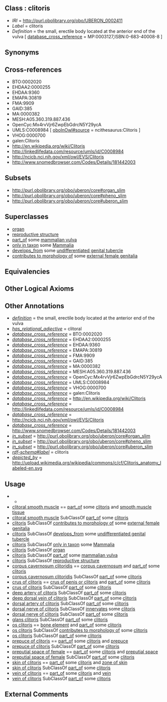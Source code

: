 
## Class : clitoris

 * *IRI* = http://purl.obolibrary.org/obo/UBERON_0002411
 * *Label* = clitoris
 * *Definition* = the small, erectile body located at the anterior end of the vulva [ [database_cross_reference](../../ef/oboInOwl#hasDbXref.md) = MP:0003127,ISBN:0-683-40008-8 ]

## Synonyms


## Cross-references

 * BTO:0002020
 * EHDAA2:0000255
 * EHDAA:9360
 * EMAPA:30819
 * FMA:9909
 * GAID:385
 * MA:0000382
 * MESH:A05.360.319.887.436
 * OpenCyc:Mx4rvVjr6ZwpEbGdrcN5Y29ycA
 * UMLS:C0008984 [ [oboInOwl#source](../../ce/oboInOwl#source.md) = ncithesaurus:Clitoris ]
 * VHOG:0000700
 * galen:Clitoris
 * http://en.wikipedia.org/wiki/Clitoris
 * http://linkedlifedata.com/resource/umls/id/C0008984
 * http://ncicb.nci.nih.gov/xml/owl/EVS/Clitoris
 * http://www.snomedbrowser.com/Codes/Details/181442003

## Subsets

 * http://purl.obolibrary.org/obo/uberon/core#organ_slim
 * http://purl.obolibrary.org/obo/uberon/core#pheno_slim
 * http://purl.obolibrary.org/obo/uberon/core#uberon_slim

## Superclasses

 * [organ](../../UBERON/62/UBERON_0000062.md)
 * [reproductive structure](../../UBERON/56/UBERON_0005156.md)
 * [part_of](../../BFO/50/BFO_0000050.md) some [mammalian vulva](../../UBERON/97/UBERON_0000997.md)
 * [only in taxon](../../RO/60/RO_0002160.md) some [Mammalia](../../NCBITaxon/74/NCBITaxon_40674.md)
 * [develops_from](../../RO/02/RO_0002202.md) some [undifferentiated genital tubercle](../../UBERON/76/UBERON_0005876.md)
 * [contributes to morphology of](../../RO/33/RO_0002433.md) some [external female genitalia](../../UBERON/56/UBERON_0005056.md)

## Equivalencies


## Other Logical Axioms


## Other Annotations

 * *[definition](../../IAO/15/IAO_0000115.md)* = the small, erectile body located at the anterior end of the vulva
 * *[has_relational_adjective](../../UBPROP/07/UBPROP_0000007.md)* = clitoral
 * *[database_cross_reference](../../ef/oboInOwl#hasDbXref.md)* = BTO:0002020
 * *[database_cross_reference](../../ef/oboInOwl#hasDbXref.md)* = EHDAA2:0000255
 * *[database_cross_reference](../../ef/oboInOwl#hasDbXref.md)* = EHDAA:9360
 * *[database_cross_reference](../../ef/oboInOwl#hasDbXref.md)* = EMAPA:30819
 * *[database_cross_reference](../../ef/oboInOwl#hasDbXref.md)* = FMA:9909
 * *[database_cross_reference](../../ef/oboInOwl#hasDbXref.md)* = GAID:385
 * *[database_cross_reference](../../ef/oboInOwl#hasDbXref.md)* = MA:0000382
 * *[database_cross_reference](../../ef/oboInOwl#hasDbXref.md)* = MESH:A05.360.319.887.436
 * *[database_cross_reference](../../ef/oboInOwl#hasDbXref.md)* = OpenCyc:Mx4rvVjr6ZwpEbGdrcN5Y29ycA
 * *[database_cross_reference](../../ef/oboInOwl#hasDbXref.md)* = UMLS:C0008984
 * *[database_cross_reference](../../ef/oboInOwl#hasDbXref.md)* = VHOG:0000700
 * *[database_cross_reference](../../ef/oboInOwl#hasDbXref.md)* = galen:Clitoris
 * *[database_cross_reference](../../ef/oboInOwl#hasDbXref.md)* = http://en.wikipedia.org/wiki/Clitoris
 * *[database_cross_reference](../../ef/oboInOwl#hasDbXref.md)* = http://linkedlifedata.com/resource/umls/id/C0008984
 * *[database_cross_reference](../../ef/oboInOwl#hasDbXref.md)* = http://ncicb.nci.nih.gov/xml/owl/EVS/Clitoris
 * *[database_cross_reference](../../ef/oboInOwl#hasDbXref.md)* = http://www.snomedbrowser.com/Codes/Details/181442003
 * *[in_subset](../../et/oboInOwl#inSubset.md)* = http://purl.obolibrary.org/obo/uberon/core#organ_slim
 * *[in_subset](../../et/oboInOwl#inSubset.md)* = http://purl.obolibrary.org/obo/uberon/core#pheno_slim
 * *[in_subset](../../et/oboInOwl#inSubset.md)* = http://purl.obolibrary.org/obo/uberon/core#uberon_slim
 * *[rdf-schema#label](../../el/rdf-schema#label.md)* = clitoris
 * *[depicted_by](../../depicted/by/depicted_by.md)* = http://upload.wikimedia.org/wikipedia/commons/c/cf/Clitoris_anatomy_labeled-en.svg

## Usage

 * -
 * [clitoral smooth muscle](../../UBERON/31/UBERON_0008331.md) == [part_of](../../BFO/50/BFO_0000050.md) some [clitoris](../../UBERON/11/UBERON_0002411.md) and [smooth muscle tissue](../../UBERON/35/UBERON_0001135.md)
 * [clitoral smooth muscle](../../UBERON/31/UBERON_0008331.md) SubClassOf [part_of](../../BFO/50/BFO_0000050.md) some [clitoris](../../UBERON/11/UBERON_0002411.md)
 * [clitoris](../../UBERON/11/UBERON_0002411.md) SubClassOf [contributes to morphology of](../../RO/33/RO_0002433.md) some [external female genitalia](../../UBERON/56/UBERON_0005056.md)
 * [clitoris](../../UBERON/11/UBERON_0002411.md) SubClassOf [develops_from](../../RO/02/RO_0002202.md) some [undifferentiated genital tubercle](../../UBERON/76/UBERON_0005876.md)
 * [clitoris](../../UBERON/11/UBERON_0002411.md) SubClassOf [only in taxon](../../RO/60/RO_0002160.md) some [Mammalia](../../NCBITaxon/74/NCBITaxon_40674.md)
 * [clitoris](../../UBERON/11/UBERON_0002411.md) SubClassOf [organ](../../UBERON/62/UBERON_0000062.md)
 * [clitoris](../../UBERON/11/UBERON_0002411.md) SubClassOf [part_of](../../BFO/50/BFO_0000050.md) some [mammalian vulva](../../UBERON/97/UBERON_0000997.md)
 * [clitoris](../../UBERON/11/UBERON_0002411.md) SubClassOf [reproductive structure](../../UBERON/56/UBERON_0005156.md)
 * [corpus cavernosum clitoridis](../../UBERON/08/UBERON_0006608.md) == [corpus cavernosum](../../UBERON/09/UBERON_0006609.md) and [part_of](../../BFO/50/BFO_0000050.md) some [clitoris](../../UBERON/11/UBERON_0002411.md)
 * [corpus cavernosum clitoridis](../../UBERON/08/UBERON_0006608.md) SubClassOf [part_of](../../BFO/50/BFO_0000050.md) some [clitoris](../../UBERON/11/UBERON_0002411.md)
 * [crus of clitoris](../../UBERON/40/UBERON_0006640.md) == [crus of penis or clitoris](../../UBERON/33/UBERON_0018533.md) and [part_of](../../BFO/50/BFO_0000050.md) some [clitoris](../../UBERON/11/UBERON_0002411.md)
 * [crus of clitoris](../../UBERON/40/UBERON_0006640.md) SubClassOf [part_of](../../BFO/50/BFO_0000050.md) some [clitoris](../../UBERON/11/UBERON_0002411.md)
 * [deep artery of clitoris](../../UBERON/22/UBERON_0008322.md) SubClassOf [part_of](../../BFO/50/BFO_0000050.md) some [clitoris](../../UBERON/11/UBERON_0002411.md)
 * [deep dorsal vein of clitoris](../../UBERON/90/UBERON_0006690.md) SubClassOf [part_of](../../BFO/50/BFO_0000050.md) some [clitoris](../../UBERON/11/UBERON_0002411.md)
 * [dorsal artery of clitoris](../../UBERON/23/UBERON_0008323.md) SubClassOf [part_of](../../BFO/50/BFO_0000050.md) some [clitoris](../../UBERON/11/UBERON_0002411.md)
 * [dorsal nerve of clitoris](../../UBERON/98/UBERON_0019198.md) SubClassOf [innervates](../../RO/34/RO_0002134.md) some [clitoris](../../UBERON/11/UBERON_0002411.md)
 * [dorsal nerve of clitoris](../../UBERON/98/UBERON_0019198.md) SubClassOf [part_of](../../BFO/50/BFO_0000050.md) some [clitoris](../../UBERON/11/UBERON_0002411.md)
 * [glans clitoris](../../UBERON/53/UBERON_0006653.md) SubClassOf [part_of](../../BFO/50/BFO_0000050.md) some [clitoris](../../UBERON/11/UBERON_0002411.md)
 * [os clitoris](../../UBERON/40/UBERON_0006440.md) == [bone element](../../UBERON/74/UBERON_0001474.md) and [part_of](../../BFO/50/BFO_0000050.md) some [clitoris](../../UBERON/11/UBERON_0002411.md)
 * [os clitoris](../../UBERON/40/UBERON_0006440.md) SubClassOf [contributes to morphology of](../../RO/33/RO_0002433.md) some [clitoris](../../UBERON/11/UBERON_0002411.md)
 * [os clitoris](../../UBERON/40/UBERON_0006440.md) SubClassOf [part_of](../../BFO/50/BFO_0000050.md) some [clitoris](../../UBERON/11/UBERON_0002411.md)
 * [prepuce of clitoris](../../UBERON/99/UBERON_0005299.md) == [part_of](../../BFO/50/BFO_0000050.md) some [clitoris](../../UBERON/11/UBERON_0002411.md) and [prepuce](../../UBERON/74/UBERON_0011374.md)
 * [prepuce of clitoris](../../UBERON/99/UBERON_0005299.md) SubClassOf [part_of](../../BFO/50/BFO_0000050.md) some [clitoris](../../UBERON/11/UBERON_0002411.md)
 * [preputial space of female](../../UBERON/43/UBERON_0035143.md) == [part_of](../../BFO/50/BFO_0000050.md) some [clitoris](../../UBERON/11/UBERON_0002411.md) and [preputial space](../../UBERON/44/UBERON_0035144.md)
 * [preputial space of female](../../UBERON/43/UBERON_0035143.md) SubClassOf [part_of](../../BFO/50/BFO_0000050.md) some [clitoris](../../UBERON/11/UBERON_0002411.md)
 * [skin of clitoris](../../UBERON/98/UBERON_0005298.md) == [part_of](../../BFO/50/BFO_0000050.md) some [clitoris](../../UBERON/11/UBERON_0002411.md) and [zone of skin](../../UBERON/14/UBERON_0000014.md)
 * [skin of clitoris](../../UBERON/98/UBERON_0005298.md) SubClassOf [part_of](../../BFO/50/BFO_0000050.md) some [clitoris](../../UBERON/11/UBERON_0002411.md)
 * [vein of clitoris](../../UBERON/80/UBERON_0003480.md) == [part_of](../../BFO/50/BFO_0000050.md) some [clitoris](../../UBERON/11/UBERON_0002411.md) and [vein](../../UBERON/38/UBERON_0001638.md)
 * [vein of clitoris](../../UBERON/80/UBERON_0003480.md) SubClassOf [part_of](../../BFO/50/BFO_0000050.md) some [clitoris](../../UBERON/11/UBERON_0002411.md)

## External Comments


